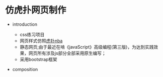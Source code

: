 # 仿虎扑网页制作

- introduction
  + css练习项目
  + 网页样式仿照<a href="https://nba.hupu.com/">虎扑nba</a>
  + 静态网页;由于最近在啃《javaScript》高级编程(第三版)，为达到实践效果，网页所有涉及js部分全部采用原生编写；
  + 采用bootstrap框架

- composition